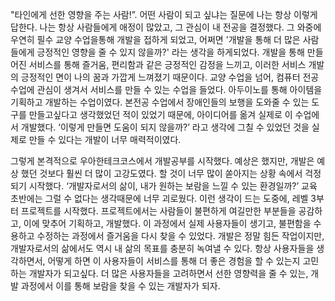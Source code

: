 
"타인에게 선한 영향을 주는 사람!”. 
어떤 사람이 되고 싶냐는 질문에 나는 항상 이렇게 답한다. 
나는 항상 사람들에게 애정이 많았고, 그 관심이 내 전공을 결정했다. 
그 와중에 우연히 필수 교양 수업을통해 개발을 접하게 되었고, 어쩌면 '개발을 통해 더 많은 사람들에게 긍정적인 영향을 줄 수 있지 않을까?' 라는 생각을 하게되었다. 
개발을 통해 만들어진 서비스를 통해 즐거움, 편리함과 같은 긍정적인 감정을 느끼고, 이러한 서비스 개발의 긍정적인 면이 나의 꿈과 가깝게 느껴졌기 때문이다.
교양 수업을 넘어, 컴퓨터 전공 수업에 관심이 생겨서 서비스를 만들 수 있는 수업을 들었다. 
아두이노를 통해 아이템을 기획하고 개발하는 수업이였다. 
본전공 수업에서 장애인들의 보행을 도와줄 수 있는 도구를 만들고싶다고 생각했었던 적이 있었기 때문에, 아이디어를 옮겨 실제로 이 수업에서 개발했다. 
‘이렇게 만들면 도움이 되지 않을까?’ 라고 생각에 그칠 수 있었던 것을 실제로 만들 수 있다는 개발이 너무 매력적이였다. 

그렇게 본격적으로 우아한테크코스에서 개발공부를 시작했다. 
예상은 했지만, 개발은 예상 했던 것보다 훨씬 더 많이 고강도였다. 
할 것이 너무 많이 쏟아지는 상황 속에서 걱정되기 시작했다. 
‘개발자로서의 삶이, 내가 원하는 보람을 느낄 수 있는 환경일까?’ 
교육 초반에는 그럴 수 없다는 생각때문에 너무 괴로웠다. 
이런 생각이 드는 도중에, 레벨 3부터 프로젝트를 시작했다. 
프로젝트에서는 사람들이 불편하게 여길만한 부분들을 공감하고, 이에 맞추어 기획하고, 개발했다. 
이 과정에서 실제 사용자들이 생기고, 불편함을 수용하고 수정하는 과정에서 즐거움을 다시 찾을 수 있었다. 
개발은 정말 힘든 작업이지만, 개발자로서의 삶에서도 역시 내 삶의 목표를 충분히 녹여낼 수 있다. 
항상 사용자들을 생각하면서, 어떻게 하면 이 사용자들이 서비스를 통해 더 좋은 경험을 할 수 있는지 고민하는 개발자가 되고싶다. 
더 많은 사용자들을 고려하면서 선한 영향력을 줄 수 있는, 개발 과정에서 이를 통해 보람을 찾을 수 있는 개발자가 되자. 
